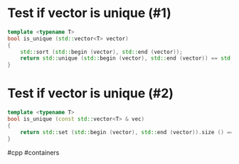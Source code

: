 # Test if vector is unique (#1)

```C++
template <typename T>
bool is_unique (std::vector<T> vector)
{
    std::sort (std::begin (vector), std::end (vector));
    return std::unique (std::begin (vector), std::end (vector)) == std::end (vector);
}
```

# Test if vector is unique (#2)

```C++
template <typename T>
bool is_unique (const std::vector<T> & vec)
{
	return std::set (std::begin (vector), std::end (vector)).size () == vec.size ();
}
```

#cpp #containers 